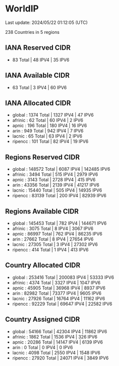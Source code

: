 # WorldIP

Last update: 2024/05/22 01:12:05 (UTC)

238 Countries in 5 regions

## IANA Reserved CIDR

- 83 Total | 48 IPV4 | 35 IPV6

## IANA Available CIDR

- 63 Total | 3 IPV4 | 60 IPV6

## IANA Allocated CIDR

- global : 1374 Total | 1327 IPV4 | 47 IPV6
- afrinic : 62 Total | 60 IPV4 | 2 IPV6
- apnic : 196 Total | 180 IPV4 | 16 IPV6
- arin : 949 Total | 942 IPV4 | 7 IPV6
- lacnic : 65 Total | 63 IPV4 | 2 IPV6
- ripencc : 101 Total | 82 IPV4 | 19 IPV6

## Regions Reserved CIDR

- global : 148572 Total | 6087 IPV4 | 142485 IPV6
- afrinic : 3494 Total | 515 IPV4 | 2979 IPV6
- apnic : 3143 Total | 2728 IPV4 | 415 IPV6
- arin : 43356 Total | 2139 IPV4 | 41217 IPV6
- lacnic : 15440 Total | 505 IPV4 | 14935 IPV6
- ripencc : 83139 Total | 200 IPV4 | 82939 IPV6

## Regions Available CIDR

- global : 145453 Total | 782 IPV4 | 144671 IPV6
- afrinic : 3075 Total | 8 IPV4 | 3067 IPV6
- apnic : 86997 Total | 762 IPV4 | 86235 IPV6
- arin : 27662 Total | 8 IPV4 | 27654 IPV6
- lacnic : 27305 Total | 3 IPV4 | 27302 IPV6
- ripencc : 414 Total | 1 IPV4 | 413 IPV6

## Country Allocated CIDR

- global : 253416 Total | 200083 IPV4 | 53333 IPV6
- afrinic : 4374 Total | 3327 IPV4 | 1047 IPV6
- apnic : 45905 Total | 36968 IPV4 | 8937 IPV6
- arin : 82982 Total | 73377 IPV4 | 9605 IPV6
- lacnic : 27926 Total | 16764 IPV4 | 11162 IPV6
- ripencc : 92229 Total | 69647 IPV4 | 22582 IPV6

## Country Assigned CIDR

- global : 54166 Total | 42304 IPV4 | 11862 IPV6
- afrinic : 1862 Total | 1536 IPV4 | 326 IPV6
- apnic : 20286 Total | 14147 IPV4 | 6139 IPV6
- arin : 0 Total | 0 IPV4 | 0 IPV6
- lacnic : 4098 Total | 2550 IPV4 | 1548 IPV6
- ripencc : 27920 Total | 24071 IPV4 | 3849 IPV6
